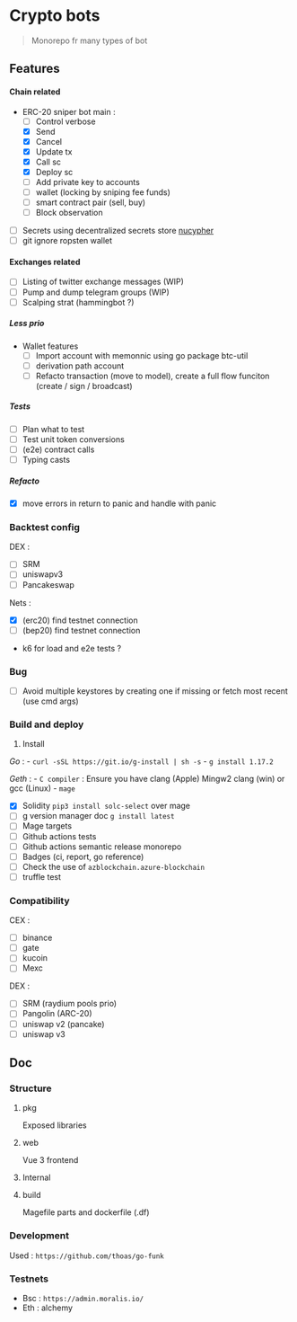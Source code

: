 # Crypto bots

> Monorepo fr many types of bot

## Features

#### Chain related

- ERC-20 sniper bot main :
    - [ ] Control verbose
    - [x] Send
    - [x] Cancel
    - [x] Update tx
    - [x] Call sc
    - [x] Deploy sc
    - [ ] Add private key to accounts
    - [ ] wallet (locking by sniping fee funds)
    - [ ] smart contract pair (sell, buy)
    - [ ] Block observation
- [ ] Secrets using decentralized secrets store [nucypher](https://www.nucypher.com/)
- [ ] git ignore ropsten wallet
#### Exchanges related

- [ ] Listing of twitter exchange messages (WIP)
- [ ] Pump and dump telegram groups (WIP)
- [ ] Scalping strat (hammingbot ?)

##### Less prio

- Wallet features
    - [ ] Import account with memonnic using go package btc-util
    - [ ] derivation path account
    - [ ] Refacto transaction (move to model), create a full flow funciton (create / sign / broadcast)

##### Tests

- [ ] Plan what to test
- [ ] Test unit token conversions
- [ ] (e2e) contract calls
- [ ] Typing casts

##### Refacto

- [x] move errors in return to panic and handle with panic

### Backtest config

DEX : 
- [ ] SRM
- [ ] uniswapv3
- [ ] Pancakeswap

Nets : 
- [x] (erc20) find testnet connection
- [ ] (bep20) find testnet connection
- k6 for load and e2e tests ?

### Bug

- [ ] Avoid multiple keystores by creating one if missing or fetch most recent (use cmd args)

### Build and deploy

1. Install

*Go* :
    - `curl -sSL https://git.io/g-install | sh -s`
    - `g install 1.17.2`

*Geth* :
    - `C compiler` : Ensure you have clang (Apple) Mingw2 clang (win) or gcc (Linux) 
    - `mage`

- [x] Solidity `pip3 install solc-select` over mage
- [ ] g version manager doc `g install latest` 
- [ ] Mage targets
- [ ] Github actions tests
- [ ] Github actions semantic release monorepo
- [ ] Badges (ci, report, go reference)
- [ ] Check the use of `azblockchain.azure-blockchain`
- [ ] truffle test

### Compatibility

CEX : 

- [ ] binance
- [ ] gate 
- [ ] kucoin 
- [ ] Mexc

DEX :
- [ ] SRM (raydium pools prio)
- [ ] Pangolin (ARC-20)
- [ ] uniswap v2 (pancake)
- [ ] uniswap v3

## Doc

### Structure

1. pkg

    Exposed libraries

1. web

    Vue 3 frontend

1. Internal

1. build

    Magefile parts and dockerfile (.df)

### Development

Used : `https://github.com/thoas/go-funk`

### Testnets

- Bsc : `https://admin.moralis.io/`
- Eth : alchemy
